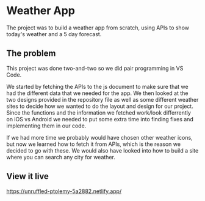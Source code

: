 # Weather App

The project was to build a weather app from scratch, using APIs to show today's weather and a 5 day forecast.

## The problem

This project was done two-and-two so we did pair programming in VS Code.

We started by fetching the APIs to the js document to make sure that we had the different data that we needed for the app.
We then looked at the two designs provided in the repository file as well as some different weather sites to decide how we wanted to do the layout and design for our project.
Since the functions and the information we fetched work/look differrently on iOS vs Android we needed to put some extra time into finding fixes and implementing them in our code.

If we had more time we probably would have chosen other weather icons, but now we learned how to fetch it from APIs, which is the reason we decided to go with these.
We would also have looked into how to build a site where you can search any city for weather.


## View it live
https://unruffled-ptolemy-5a2882.netlify.app/